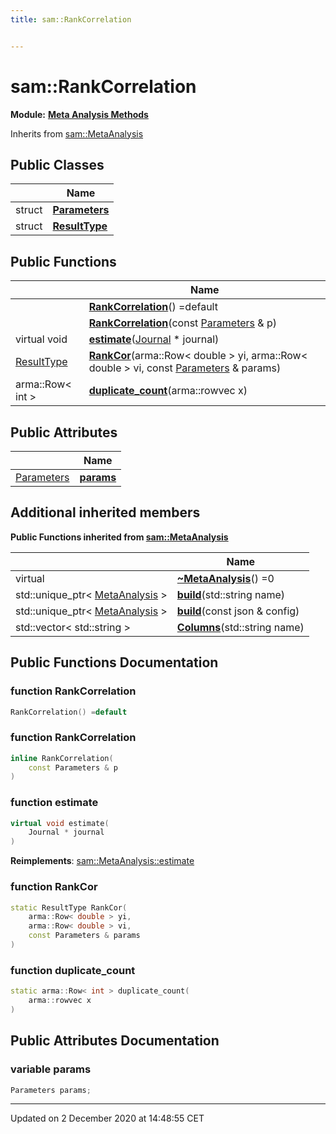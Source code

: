 ```yaml
---
title: sam::RankCorrelation


---
```


# sam::RankCorrelation


**Module:** **[Meta Analysis Methods](/doxygen/Modules/group___meta_analysis/)**





Inherits from [sam::MetaAnalysis](/doxygen/Classes/classsam_1_1_meta_analysis/)



## Public Classes

|                | Name           |
| -------------- | -------------- |
| struct | **[Parameters](/doxygen/Classes/structsam_1_1_rank_correlation_1_1_parameters/)**  |
| struct | **[ResultType](/doxygen/Classes/structsam_1_1_rank_correlation_1_1_result_type/)**  |








## Public Functions

|                | Name           |
| -------------- | -------------- |
|  | **[RankCorrelation](/doxygen/Classes/classsam_1_1_rank_correlation/#function-rankcorrelation)**() =default  |
|  | **[RankCorrelation](/doxygen/Classes/classsam_1_1_rank_correlation/#function-rankcorrelation)**(const [Parameters](/doxygen/Classes/structsam_1_1_rank_correlation_1_1_parameters/) & p)  |
| virtual void | **[estimate](/doxygen/Classes/classsam_1_1_rank_correlation/#function-estimate)**([Journal](/doxygen/Classes/classsam_1_1_journal/) * journal)  |
| [ResultType](/doxygen/Classes/structsam_1_1_rank_correlation_1_1_result_type/) | **[RankCor](/doxygen/Classes/classsam_1_1_rank_correlation/#function-rankcor)**(arma::Row< double > yi, arma::Row< double > vi, const [Parameters](/doxygen/Classes/structsam_1_1_rank_correlation_1_1_parameters/) & params)  |
| arma::Row< int > | **[duplicate_count](/doxygen/Classes/classsam_1_1_rank_correlation/#function-duplicate_count)**(arma::rowvec x)  |


## Public Attributes

|                | Name           |
| -------------- | -------------- |
| [Parameters](/doxygen/Classes/structsam_1_1_rank_correlation_1_1_parameters/) | **[params](/doxygen/Classes/classsam_1_1_rank_correlation/#variable-params)**  |




## Additional inherited members










**Public Functions inherited from [sam::MetaAnalysis](/doxygen/Classes/classsam_1_1_meta_analysis/)**

|                | Name           |
| -------------- | -------------- |
| virtual  | **[~MetaAnalysis](/doxygen/Classes/classsam_1_1_meta_analysis/#function-~metaanalysis)**() =0  |
| std::unique_ptr< [MetaAnalysis](/doxygen/Classes/classsam_1_1_meta_analysis/) > | **[build](/doxygen/Classes/classsam_1_1_meta_analysis/#function-build)**(std::string name)  |
| std::unique_ptr< [MetaAnalysis](/doxygen/Classes/classsam_1_1_meta_analysis/) > | **[build](/doxygen/Classes/classsam_1_1_meta_analysis/#function-build)**(const json & config)  |
| std::vector< std::string > | **[Columns](/doxygen/Classes/classsam_1_1_meta_analysis/#function-columns)**(std::string name)  |















## Public Functions Documentation

### function RankCorrelation

```cpp
RankCorrelation() =default
```





























### function RankCorrelation

```cpp
inline RankCorrelation(
    const Parameters & p
)
```





























### function estimate

```cpp
virtual void estimate(
    Journal * journal
)
```


























**Reimplements**: [sam::MetaAnalysis::estimate](/doxygen/Classes/classsam_1_1_meta_analysis/#function-estimate)




### function RankCor

```cpp
static ResultType RankCor(
    arma::Row< double > yi,
    arma::Row< double > vi,
    const Parameters & params
)
```





























### function duplicate_count

```cpp
static arma::Row< int > duplicate_count(
    arma::rowvec x
)
```































## Public Attributes Documentation

### variable params

```cpp
Parameters params;
```

































-------------------------------

Updated on  2 December 2020 at 14:48:55 CET